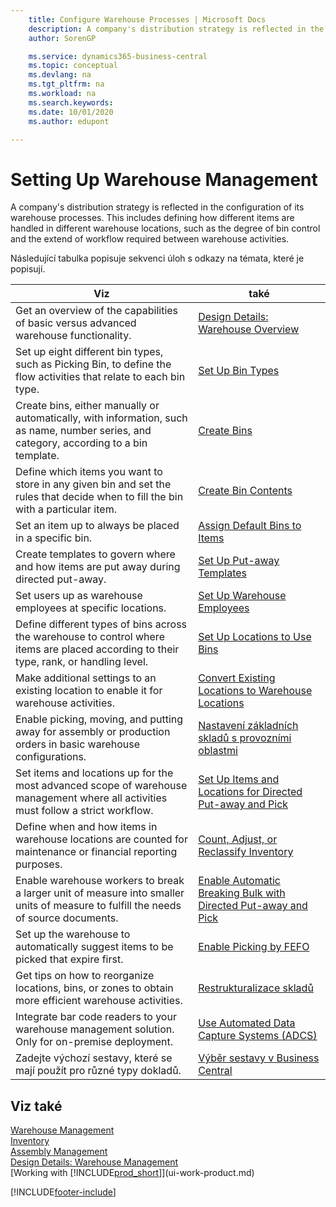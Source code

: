 ```yaml
---
    title: Configure Warehouse Processes | Microsoft Docs
    description: A company's distribution strategy is reflected in the configuration of its warehouse processes. This includes defining how different items are handled in different warehouse locations, such as the degree of bin control and the extend of workflow required between warehouse activities.
    author: SorenGP

    ms.service: dynamics365-business-central
    ms.topic: conceptual
    ms.devlang: na
    ms.tgt_pltfrm: na
    ms.workload: na
    ms.search.keywords:
    ms.date: 10/01/2020
    ms.author: edupont

---
```

# Setting Up Warehouse Management
A company's distribution strategy is reflected in the configuration of its warehouse processes. This includes defining how different items are handled in different warehouse locations, such as the degree of bin control and the extend of workflow required between warehouse activities.

Následující tabulka popisuje sekvenci úloh s odkazy na témata, které je popisují.

| **Viz** | **také** |
|------------|-------------|  
| Get an overview of the capabilities of basic versus advanced warehouse functionality. | [Design Details: Warehouse Overview](design-details-warehouse-overview.md) |
| Set up eight different bin types, such as Picking Bin, to define the flow activities that relate to each bin type. | [Set Up Bin Types](warehouse-how-to-set-up-bin-types.md) |
| Create bins, either manually or automatically, with information, such as name, number series, and category, according to a bin template. | [Create Bins](warehouse-how-to-create-individual-bins.md) |
| Define which items you want to store in any given bin and set the rules that decide when to fill the bin with a particular item. | [Create Bin Contents](warehouse-how-to-set-up-bin-contents.md) |
| Set an item up to always be placed in a specific bin. | [Assign Default Bins to Items](warehouse-how-to-assign-default-bins-to-items.md) |
| Create templates to govern where and how items are put away during directed put-away. | [Set Up Put-away Templates](warehouse-how-to-set-up-put-away-templates.md) |
| Set users up as warehouse employees at specific locations. | [Set Up Warehouse Employees](warehouse-how-to-set-up-warehouse-employees.md) |
| Define different types of bins across the warehouse to control where items are placed according to their type, rank, or handling level. | [Set Up Locations to Use Bins](warehouse-how-to-set-up-locations-to-use-bins.md) |
| Make additional settings to an existing location to enable it for warehouse activities. | [Convert Existing Locations to Warehouse Locations](warehouse-how-to-convert-existing-locations-to-warehouse-locations.md) |
| Enable picking, moving, and putting away for assembly or production orders in basic warehouse configurations. | [Nastavení základních skladů s provozními oblastmi](warehouse-how-to-set-up-basic-warehouses-with-operations-areas.md) |
| Set items and locations up for the most advanced scope of warehouse management where all activities must follow a strict workflow. | [Set Up Items and Locations for Directed Put-away and Pick](warehouse-how-to-set-up-items-for-directed-put-away-and-pick.md) |
| Define when and how items in warehouse locations are counted for maintenance or financial reporting purposes. | [Count, Adjust, or Reclassify Inventory](inventory-how-count-adjust-reclassify.md) |
| Enable warehouse workers to break a larger unit of measure into smaller units of measure to fulfill the needs of source documents. | [Enable Automatic Breaking Bulk with Directed Put-away and Pick](warehouse-enable-automatic-breaking-bulk-with-directed-put-away-and-pick.md) |
| Set up the warehouse to automatically suggest items to be picked that expire first. | [Enable Picking by FEFO](warehouse-picking-by-fefo.md) |
| Get tips on how to reorganize locations, bins, or zones to obtain more efficient warehouse activities. | [Restrukturalizace skladů](warehouse-how-to-restructure-warehouses.md) |
| Integrate bar code readers to your warehouse management solution. Only for on-premise deployment. | [Use Automated Data Capture Systems (ADCS)](warehouse-use-automated-data-capture-systems-adcs.md) |
| Zadejte výchozí sestavy, které se mají použít pro různé typy dokladů. | [Výběr sestavy v Business Central](across-report-selections.md) |

## Viz také
[Warehouse Management](warehouse-manage-warehouse.md)  
[Inventory](inventory-manage-inventory.md)  
[Assembly Management](assembly-assemble-items.md)    
[Design Details: Warehouse Management](design-details-warehouse-management.md)  
[Working with [!INCLUDE[prod_short](includes/prod_short.md)]](ui-work-product.md)


[!INCLUDE[footer-include](includes/footer-banner.md)]